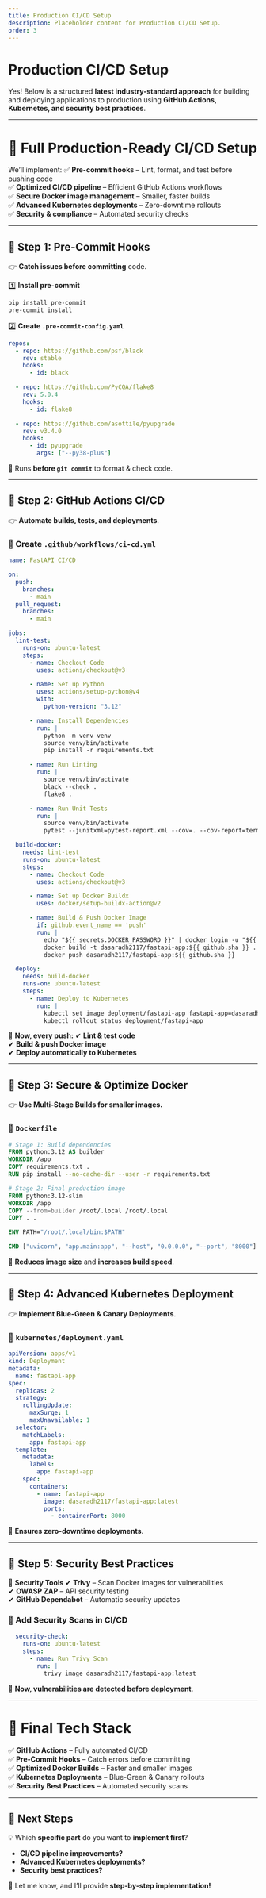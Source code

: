 ```yaml
---
title: Production CI/CD Setup
description: Placeholder content for Production CI/CD Setup.
order: 3
---
```


# Production CI/CD Setup

Yes! Below is a structured **latest industry-standard approach** for building and deploying applications to production using **GitHub Actions, Kubernetes, and security best practices**.

---

# **🚀 Full Production-Ready CI/CD Setup**
We’ll implement:
✅ **Pre-commit hooks** – Lint, format, and test before pushing code  
✅ **Optimized CI/CD pipeline** – Efficient GitHub Actions workflows  
✅ **Secure Docker image management** – Smaller, faster builds  
✅ **Advanced Kubernetes deployments** – Zero-downtime rollouts  
✅ **Security & compliance** – Automated security checks  

---

## **📌 Step 1: Pre-Commit Hooks**
👉 **Catch issues before committing** code.

1️⃣ **Install pre-commit**
```sh
pip install pre-commit
pre-commit install
```

2️⃣ **Create `.pre-commit-config.yaml`**
```yaml
repos:
  - repo: https://github.com/psf/black
    rev: stable
    hooks:
      - id: black

  - repo: https://github.com/PyCQA/flake8
    rev: 5.0.4
    hooks:
      - id: flake8

  - repo: https://github.com/asottile/pyupgrade
    rev: v3.4.0
    hooks:
      - id: pyupgrade
        args: ["--py38-plus"]
```
🔹 Runs **before `git commit`** to format & check code.

---

## **📌 Step 2: GitHub Actions CI/CD**
👉 **Automate builds, tests, and deployments**.

### **📁 Create `.github/workflows/ci-cd.yml`**
```yaml
name: FastAPI CI/CD

on:
  push:
    branches:
      - main
  pull_request:
    branches:
      - main

jobs:
  lint-test:
    runs-on: ubuntu-latest
    steps:
      - name: Checkout Code
        uses: actions/checkout@v3

      - name: Set up Python
        uses: actions/setup-python@v4
        with:
          python-version: "3.12"

      - name: Install Dependencies
        run: |
          python -m venv venv
          source venv/bin/activate
          pip install -r requirements.txt

      - name: Run Linting
        run: |
          source venv/bin/activate
          black --check .
          flake8 .

      - name: Run Unit Tests
        run: |
          source venv/bin/activate
          pytest --junitxml=pytest-report.xml --cov=. --cov-report=term-missing

  build-docker:
    needs: lint-test
    runs-on: ubuntu-latest
    steps:
      - name: Checkout Code
        uses: actions/checkout@v3

      - name: Set up Docker Buildx
        uses: docker/setup-buildx-action@v2

      - name: Build & Push Docker Image
        if: github.event_name == 'push'
        run: |
          echo "${{ secrets.DOCKER_PASSWORD }}" | docker login -u "${{ secrets.DOCKER_USERNAME }}" --password-stdin
          docker build -t dasaradh2117/fastapi-app:${{ github.sha }} .
          docker push dasaradh2117/fastapi-app:${{ github.sha }}

  deploy:
    needs: build-docker
    runs-on: ubuntu-latest
    steps:
      - name: Deploy to Kubernetes
        run: |
          kubectl set image deployment/fastapi-app fastapi-app=dasaradh2117/fastapi-app:${{ github.sha }}
          kubectl rollout status deployment/fastapi-app
```

🔹 **Now, every push:**
✔ **Lint & test code**  
✔ **Build & push Docker image**  
✔ **Deploy automatically to Kubernetes**  

---

## **📌 Step 3: Secure & Optimize Docker**
👉 **Use Multi-Stage Builds for smaller images.**  

### **📝 `Dockerfile`**
```dockerfile
# Stage 1: Build dependencies
FROM python:3.12 AS builder
WORKDIR /app
COPY requirements.txt .
RUN pip install --no-cache-dir --user -r requirements.txt

# Stage 2: Final production image
FROM python:3.12-slim
WORKDIR /app
COPY --from=builder /root/.local /root/.local
COPY . .

ENV PATH="/root/.local/bin:$PATH"

CMD ["uvicorn", "app.main:app", "--host", "0.0.0.0", "--port", "8000"]
```

🔹 **Reduces image size** and **increases build speed**.

---

## **📌 Step 4: Advanced Kubernetes Deployment**
👉 **Implement Blue-Green & Canary Deployments**.

### **📝 `kubernetes/deployment.yaml`**
```yaml
apiVersion: apps/v1
kind: Deployment
metadata:
  name: fastapi-app
spec:
  replicas: 2
  strategy:
    rollingUpdate:
      maxSurge: 1
      maxUnavailable: 1
  selector:
    matchLabels:
      app: fastapi-app
  template:
    metadata:
      labels:
        app: fastapi-app
    spec:
      containers:
        - name: fastapi-app
          image: dasaradh2117/fastapi-app:latest
          ports:
            - containerPort: 8000
```

🔹 **Ensures zero-downtime deployments**.

---

## **📌 Step 5: Security Best Practices**
🔐 **Security Tools**
✔ **Trivy** – Scan Docker images for vulnerabilities  
✔ **OWASP ZAP** – API security testing  
✔ **GitHub Dependabot** – Automatic security updates  

### **📝 Add Security Scans in CI/CD**
```yaml
  security-check:
    runs-on: ubuntu-latest
    steps:
      - name: Run Trivy Scan
        run: |
          trivy image dasaradh2117/fastapi-app:latest
```

🔹 **Now, vulnerabilities are detected before deployment**.

---

# **🎯 Final Tech Stack**
✅ **GitHub Actions** – Fully automated CI/CD  
✅ **Pre-Commit Hooks** – Catch errors before committing  
✅ **Optimized Docker Builds** – Faster and smaller images  
✅ **Kubernetes Deployments** – Blue-Green & Canary rollouts  
✅ **Security Best Practices** – Automated security scans  

---

## **🎯 Next Steps**
💡 Which **specific part** do you want to **implement first**?  
- **CI/CD pipeline improvements?**  
- **Advanced Kubernetes deployments?**  
- **Security best practices?**  

🚀 Let me know, and I’ll provide **step-by-step implementation!**

